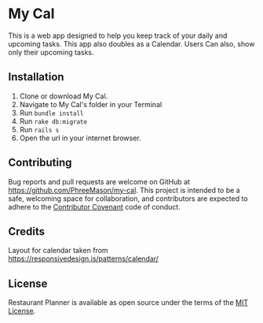 # My Cal

This is a web app designed to help you keep track of your daily and upcoming tasks. This app also doubles as a Calendar. Users Can also, show only their upcoming tasks.


## Installation

1. Clone or download My Cal.
2. Navigate to My Cal's folder in your Terminal
3. Run `bundle install`
4. Run `rake db:migrate`
5. Run `rails s`
6. Open the url in your internet browser.


## Contributing

Bug reports and pull requests are welcome on GitHub at https://github.com/PhreeMason/my-cal. This project is intended to be a safe, welcoming space for collaboration, and contributors are expected to adhere to the [Contributor Covenant](http://contributor-covenant.org) code of conduct.

## Credits

Layout for calendar taken from https://responsivedesign.is/patterns/calendar/

## License

Restaurant Planner is available as open source under the terms of the [MIT License](http://opensource.org/licenses/MIT).
